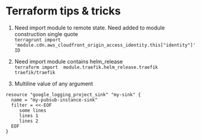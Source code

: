 # Terraform tips & tricks

1. Need import module to remote state. Need added to module construction single quote  
 `terragrunt import 'module.cdn.aws_cloudfront_origin_access_identity.this["identity"]' ID`

2. Need import module contains helm_release  
`terraform import  module.traefik.helm_release.traefik traefik/traefik`

3. Multiline value of any argument  
```
resource "google_logging_project_sink" "my-sink" {
  name = "my-pubsub-instance-sink"
  filter = <<-EOF
     some lines
     lines 1
     lines 2
  EOF
}
```
